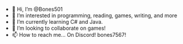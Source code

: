 - 👋 Hi, I’m @Bones501
- 👀 I’m interested in programming, reading, games, writing, and more
- 🌱 I’m currently learning C# and Java.
- 💞️ I’m looking to collaborate on games!
- 📫 How to reach me... On Discord! bones7567!

<!---
Bones501/Bones501 is a ✨ special ✨ repository because its `README.md` (this file) appears on your GitHub profile.
You can click the Preview link to take a look at your changes.
--->
